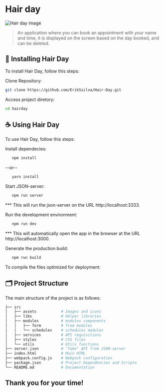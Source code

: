 
# Hair day


<img src="https://github.com/user-attachments/assets/0e6255ad-b9a0-4683-a9bd-ea66d0c15e55" alt="Hair day image" >

> An application where you can book an appointment with your name and time, it is displayed on the screen based on the day booked, and can be deleted.


## 🚀 Installing Hair Day

To install Hair Day, follow this steps:

Clone Repository:

   ```bash
   git clone https://github.com/ErikSsilva/Hair-Day.git
   ```
Access project diretory:
  ```bash
  cd hairday
  ```

## ☕ Using Hair Day

To use Hair Day, follow this steps:

Install dependecies:
```bash
   npm install
   ```
--or--
```bash
   yarn install
   ```

Start JSON-server:
```bash
   npm run server
   ```
*** This will run the json-server on the URL http://localhost:3333.

Run the development environment:
```bash
   npm run dev
   ```
*** This will automatically open the app in the browser at the URL http://localhost:3000.

Generate the production build:
```bash
   npm run build
   ```
To compile the files optimized for deployment:

## 🗂️ Project Structure
The main structure of the project is as follows:

```graphql
├── src
│   ├── assets           # Images and icons
│   ├── libs             # Helper libraries
│   ├── modules          # modules components
│   │   ├── form         # from modules
│   │   └── schedules    # schedules modules
│   ├── services         # API requisitions
│   ├── styles           # CSS files
│   └── utils            # Utils functions
├── server.json          # "fake" API from JSON-server
├── index.html           # Main HTML
├── webpack.config.js    # Webpack configuration
├── package.json         # Project Dependencies and Scripts
└── README.md            # Documentation
   ```
## Thank you for your time!






